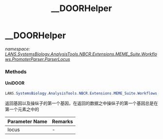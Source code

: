 ﻿---
title: __DOORHelper
---

# __DOORHelper
_namespace: [LANS.SystemsBiology.AnalysisTools.NBCR.Extensions.MEME_Suite.Workflows.PromoterParser.ParserLocus](N-LANS.SystemsBiology.AnalysisTools.NBCR.Extensions.MEME_Suite.Workflows.PromoterParser.ParserLocus.html)_



### Methods

#### UniDOOR
```csharp
LANS.SystemsBiology.AnalysisTools.NBCR.Extensions.MEME_Suite.Workflows.PromoterParser.ParserLocus.__DOORHelper.UniDOOR(System.String)
```
返回基因以及操纵子的第一个基因，在返回的数据之中操纵子的第一个基因总是在第一个元素之中的

|Parameter Name|Remarks|
|--------------|-------|
|locus|-|





